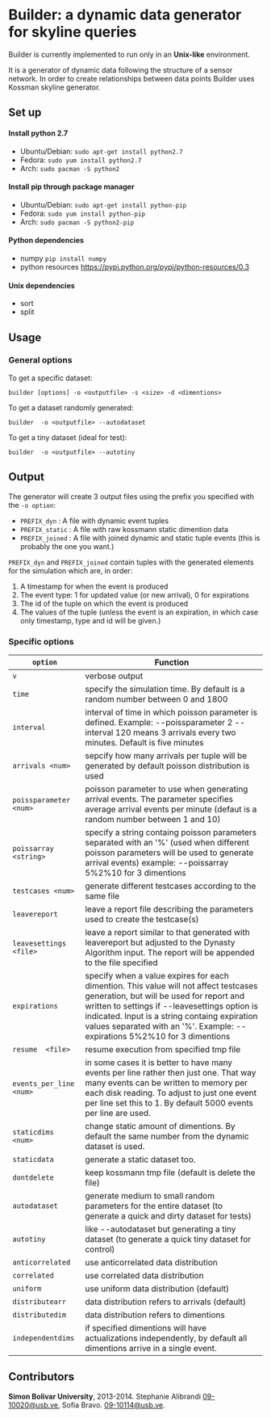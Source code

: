 # Builder: a dynamic data generator for skyline queries

Builder is currently implemented to run only in an **Unix-like** environment.

It is a generator of dynamic data following the structure of a sensor network. In order to create relationships between data points Builder uses Kossman skyline generator.

## Set up ##

#### Install python 2.7 ####
* Ubuntu/Debian:
```sudo apt-get install python2.7```
* Fedora:
```sudo yum install python2.7```
* Arch:
```sudo pacman -S python2```

#### Install pip through package manager ####
* Ubuntu/Debian:
```sudo apt-get install python-pip```
* Fedora:
```sudo yum install python-pip```
* Arch:
```sudo pacman -S python2-pip```

#### Python dependencies ####
* numpy
```pip install numpy```
* python resources <https://pypi.python.org/pypi/python-resources/0.3>

#### Unix dependencies ####
* sort
* split

## Usage ##

### General options ###

To get a specific dataset:
~~~~~
builder [options] -o <outputfile> -s <size> -d <dimentions>
~~~~~

To get a dataset randomly generated:
~~~~~
builder  -o <outputfile> --autodataset
~~~~~

To get a tiny dataset (ideal for test):
~~~~~
builder  -o <outputfile> --autotiny
~~~~~

## Output

The generator will create 3 output files using the prefix you specified
 with the `-o option`:
 * `PREFIX_dyn` : A file with dynamic event tuples
 * `PREFIX_static` : A file with raw kossmann static dimention data
 * `PREFIX_joined` : A file with joined dynamic and static tuple events
 (this is probably the one you want.)

`PREFIX_dyn` and `PREFIX_joined` contain tuples with the generated elements
 for the simulation which are, in order:

 1. A timestamp for when the event is produced
 2. The event type: 1 for updated value (or new arrival), 0 for expirations
 3. The id of the tuple on which the event is produced
 4. The values of the tuple (unless the event is an expiration, in which case
  only timestamp, type and id will be given.)

### Specific options ###

```option```                 | Function
-----------------------------| -------------
```v```                     | verbose output
```time```                 | specify the simulation time. By default is a random number between 0 and 1800
```interval```                 |  interval of time in which poisson parameter is defined. Example: --poissparameter 2 --interval 120 means 3 arrivals every two minutes. Default is five minutes
```arrivals <num>```       | sepcify how many arrivals per tuple will be generated by default poisson distribution is used
```poissparameter <num>``` | poisson parameter to use when generating arrival events. The parameter specifies average arrival events per minute (defaut is a random number between 1 and 10)
```poissarray <string>```  | specify a string containg poisson parameters separated with an '%' (used when different poisson parameters will be used to generate arrival events) example: --poissarray 5%2%10 for 3 dimentions
```testcases <num>```      | generate different testcases according to the same file
```leavereport```          | leave a report file describing the parameters used to create the testcase(s)
```leavesettings <file>``` | leave a report similar to that generated with leavereport but adjusted to the Dynasty Algorithm input. The report will be appended to the file specified
```expirations```          | specify when a value expires for each dimention. This value will not affect testcases generation, but will be used for report and written to settings if --leavesettings option is indicated. Input is a string containg expiration values separated with an '%'. Example: --expirations 5%2%10 for 3 dimentions
```resume  <file>```       | resume execution from specified tmp file
```events_per_line <num>```      | in some cases it is better to have many events per line rather then just one. That way many events can be written to memory per each disk reading. To adjust to just one event per line set this to 1. By default 5000 events per line are used.
 ```staticdims  <num>``` | change static amount of dimentions. By default the same number from the dynamic dataset is used.
```staticdata```           | generate a static dataset too.
```dontdelete```           | keep kossmann tmp file (default is delete the file)
```autodataset```          | generate medium to small random parameters for the entire dataset (to generate a quick and dirty dataset for tests)
```autotiny```             | like --autodataset but generating a tiny dataset (to generate a quick tiny dataset for control)
```anticorrelated```       | use anticorrelated data distribution
```correlated```           | use correlated data distribution
```uniform```              | use uniform data distribution (default)
```distributearr```        | data distribution refers to arrivals (default)
```distributedim```        | data distribution refers to dimentions
```independentdims```      | if specified dimentions will have actualizations independently, by default all dimentions arrive in a single event.


## Contributors ##

**Simon Bolivar University**, 2013-2014. Stephanie Alibrandi 09-10020@usb.ve, Sofia Bravo. 09-10114@usb.ve.
